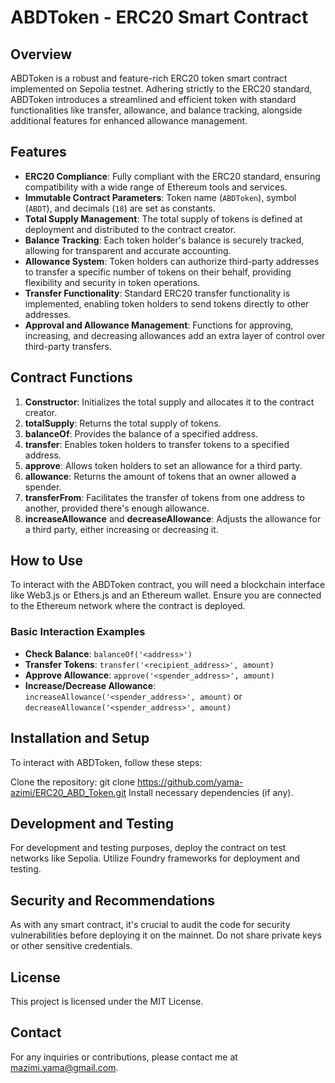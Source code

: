 # ABDToken - ERC20 Smart Contract

## Overview

ABDToken is a robust and feature-rich ERC20 token smart contract implemented on Sepolia testnet. Adhering strictly to the ERC20 standard, ABDToken introduces a streamlined and efficient token with standard functionalities like transfer, allowance, and balance tracking, alongside additional features for enhanced allowance management.

## Features

- **ERC20 Compliance**: Fully compliant with the ERC20 standard, ensuring compatibility with a wide range of Ethereum tools and services.
- **Immutable Contract Parameters**: Token name (`ABDToken`), symbol (`ABDT`), and decimals (`18`) are set as constants.
- **Total Supply Management**: The total supply of tokens is defined at deployment and distributed to the contract creator.
- **Balance Tracking**: Each token holder's balance is securely tracked, allowing for transparent and accurate accounting.
- **Allowance System**: Token holders can authorize third-party addresses to transfer a specific number of tokens on their behalf, providing flexibility and security in token operations.
- **Transfer Functionality**: Standard ERC20 transfer functionality is implemented, enabling token holders to send tokens directly to other addresses.
- **Approval and Allowance Management**: Functions for approving, increasing, and decreasing allowances add an extra layer of control over third-party transfers.

## Contract Functions

1. **Constructor**: Initializes the total supply and allocates it to the contract creator.
2. **totalSupply**: Returns the total supply of tokens.
3. **balanceOf**: Provides the balance of a specified address.
4. **transfer**: Enables token holders to transfer tokens to a specified address.
5. **approve**: Allows token holders to set an allowance for a third party.
6. **allowance**: Returns the amount of tokens that an owner allowed a spender.
7. **transferFrom**: Facilitates the transfer of tokens from one address to another, provided there's enough allowance.
8. **increaseAllowance** and **decreaseAllowance**: Adjusts the allowance for a third party, either increasing or decreasing it.

## How to Use

To interact with the ABDToken contract, you will need a blockchain interface like Web3.js or Ethers.js and an Ethereum wallet. Ensure you are connected to the Ethereum network where the contract is deployed.

### Basic Interaction Examples

- **Check Balance**: `balanceOf('<address>')`
- **Transfer Tokens**: `transfer('<recipient_address>', amount)`
- **Approve Allowance**: `approve('<spender_address>', amount)`
- **Increase/Decrease Allowance**: `increaseAllowance('<spender_address>', amount)` or `decreaseAllowance('<spender_address>', amount)`

## Installation and Setup

To interact with ABDToken, follow these steps:

Clone the repository: git clone https://github.com/yama-azimi/ERC20_ABD_Token.git
Install necessary dependencies (if any).

## Development and Testing

For development and testing purposes, deploy the contract on test networks like Sepolia. Utilize Foundry frameworks for deployment and testing.

## Security and Recommendations

As with any smart contract, it's crucial to audit the code for security vulnerabilities before deploying it on the mainnet.
Do not share private keys or other sensitive credentials.

## License

This project is licensed under the MIT License.

## Contact

For any inquiries or contributions, please contact me at mazimi.yama@gmail.com.
